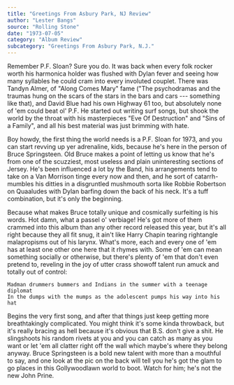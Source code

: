 ```yaml
---
title: "Greetings From Asbury Park, NJ Review"
author: "Lester Bangs"
source: "Rolling Stone"
date: "1973-07-05"
category: "Album Review"
subcategory: "Greetings From Asbury Park, N.J."
---
```


Remember P.F. Sloan? Sure you do. It was back when every folk rocker worth his harmonica holder was flushed with Dylan fever and seeing how many syllables he could cram into every involuted couplet. There was Tandyn Almer, of "Along Comes Mary" fame ("The psychodramas and the traumas hung on the scars of the stars in the bars and cars --- something like that), and David Blue had his own Highway 61 too, but absolutely none of 'em could beat ol' P.F. He started out writing surf songs, but shook the world by the throat with his masterpieces "Eve Of Destruction" and "Sins of a Family", and all his best material was just brimming with hate.

Boy howdy, the first thing the world needs is a P.F. Sloan for 1973, and you can start revving up yer adrenaline, kids, because he's here in the person of Bruce Springsteen. Old Bruce makes a point of letting us know that he's from one of the scuzziest, most useless and plain uninteresting sections of Jersey. He's been influenced a lot by the Band, his arrangements tend to take on a Van Morrison tinge every now and then, and he sort of catarrh-mumbles his ditties in a disgruntled mushmouth sorta like Robbie Robertson on Quaaludes with Dylan barfing down the back of his neck. It's a tuff combination, but it's only the beginning.

Because what makes Bruce totally unique and cosmically surfeiting is his words. Hot damn, what a passel o' verbiage! He's got more of them crammed into this album than any other record released this year, but it's all right because they all fit snug, it ain't like Harry Chapin tearing rightangle malapropisms out of his larynx. What's more, each and every one of 'em has at least one other one here that it rhymes with. Some of 'em can mean something socially or otherwise, but there's plenty of 'em that don't even pretend to, reveling in the joy of utter crass showoff talent run amuck and totally out of control:

```
Madman drummers bummers and Indians in the summer with a teenage diplomat
In the dumps with the mumps as the adolescent pumps his way into his hat
```

Begins the very first song, and after that things just keep getting more breathtakingly complicated. You might think it's some kinda throwback, but it's really bracing as hell because it's obvious that B.S. don't give a shit. He slingshoots his random rivets at you and you can catch as many as you want or let 'em all clatter right off the wall which maybe's where they belong anyway. Bruce Springsteen is a bold new talent with more than a mouthful to say, and one look at the pic on the back will tell you he's got the glam to go places in this Gollywoodlawn world to boot. Watch for him; he's not the new John Prine.